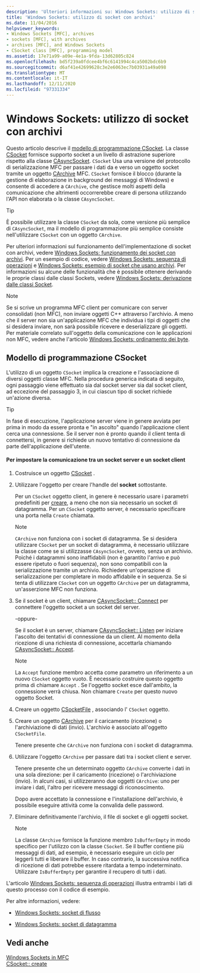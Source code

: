 ```yaml
---
description: 'Ulteriori informazioni su: Windows Sockets: utilizzo di socket con archivi'
title: 'Windows Sockets: utilizzo di socket con archivi'
ms.date: 11/04/2016
helpviewer_keywords:
- Windows Sockets [MFC], archives
- sockets [MFC], with archives
- archives [MFC], and Windows Sockets
- CSocket class [MFC], programming model
ms.assetid: 17e71a99-a09e-4e1a-9fda-13d62805c824
ms.openlocfilehash: bd5f239a0fdcee4bf6c6141994c4ca5002bdc6b9
ms.sourcegitcommit: d6af41e42699628c3e2e6063ec7b03931a49a098
ms.translationtype: MT
ms.contentlocale: it-IT
ms.lasthandoff: 12/11/2020
ms.locfileid: "97331334"
---
```

# <a name="windows-sockets-using-sockets-with-archives"></a>Windows Sockets: utilizzo di socket con archivi

Questo articolo descrive il [modello di programmazione CSocket](#_core_the_csocket_programming_model). La classe [CSocket](../mfc/reference/csocket-class.md) fornisce supporto socket a un livello di astrazione superiore rispetto alla classe [CAsyncSocket](../mfc/reference/casyncsocket-class.md). `CSocket` Usa una versione del protocollo di serializzazione MFC per passare i dati da e verso un oggetto socket tramite un oggetto [CArchive](../mfc/reference/carchive-class.md) MFC. `CSocket` fornisce il blocco (durante la gestione di elaborazione in background dei messaggi di Windows) e consente di accedere a `CArchive`, che gestisce molti aspetti della comunicazione che altrimenti occorrerebbe creare di persona utilizzando l'API non elaborata o la classe `CAsyncSocket`.

> [!TIP]
> È possibile utilizzare la classe `CSocket` da sola, come versione più semplice di `CAsyncSocket`, ma il modello di programmazione più semplice consiste nell'utilizzare `CSocket` con un oggetto `CArchive`.

Per ulteriori informazioni sul funzionamento dell'implementazione di socket con archivi, vedere [Windows Sockets: funzionamento dei socket con archivi](../mfc/windows-sockets-how-sockets-with-archives-work.md). Per un esempio di codice, vedere [Windows Sockets: sequenza di operazioni](../mfc/windows-sockets-sequence-of-operations.md) e [Windows Sockets: esempio di socket che usano archivi](../mfc/windows-sockets-example-of-sockets-using-archives.md). Per informazioni su alcune delle funzionalità che è possibile ottenere derivando le proprie classi dalle classi Sockets, vedere [Windows Sockets: derivazione dalle classi Socket](../mfc/windows-sockets-deriving-from-socket-classes.md).

> [!NOTE]
> Se si scrive un programma MFC client per comunicare con server consolidati (non MFC), non inviare oggetti C++ attraverso l'archivio. A meno che il server non sia un'applicazione MFC che individua i tipi di oggetti che si desidera inviare, non sarà possibile ricevere e deserializzare gli oggetti. Per materiale correlato sull'oggetto della comunicazione con le applicazioni non MFC, vedere anche l'articolo [Windows Sockets: ordinamento dei byte](../mfc/windows-sockets-byte-ordering.md).

## <a name="the-csocket-programming-model"></a><a name="_core_the_csocket_programming_model"></a> Modello di programmazione CSocket

L'utilizzo di un oggetto `CSocket` implica la creazione e l'associazione di diversi oggetti classe MFC. Nella procedura generica indicata di seguito, ogni passaggio viene effettuato sia dal socket server sia dal socket client, ad eccezione del passaggio 3, in cui ciascun tipo di socket richiede un'azione diversa.

> [!TIP]
> In fase di esecuzione, l'applicazione server viene in genere avviata per prima in modo da essere pronta e "in ascolto" quando l'applicazione client cerca una connessione. Se il server non è pronto quando il client tenta di connettersi, in genere si richiede un nuovo tentativo di connessione da parte dell'applicazione dell'utente.

#### <a name="to-set-up-communication-between-a-server-socket-and-a-client-socket"></a>Per impostare la comunicazione tra un socket server e un socket client

1. Costruisce un oggetto [CSocket](../mfc/reference/csocket-class.md) .

1. Utilizzare l'oggetto per creare l'handle del **socket** sottostante.

   Per un `CSocket` oggetto client, in genere è necessario usare i parametri predefiniti per [creare](../mfc/reference/casyncsocket-class.md#create), a meno che non sia necessario un socket di datagramma. Per un `CSocket` oggetto server, è necessario specificare una porta nella `Create` chiamata.

    > [!NOTE]
    >  `CArchive` non funziona con i socket di datagramma. Se si desidera utilizzare `CSocket` per un socket di datagramma, è necessario utilizzare la classe come se si utilizzasse `CAsyncSocket`, ovvero, senza un archivio. Poiché i datagrammi sono inaffidabili (non è garantito l'arrivo e può essere ripetuto o fuori sequenza), non sono compatibili con la serializzazione tramite un archivio. Richiedere un'operazione di serializzazione per completare in modo affidabile e in sequenza. Se si tenta di utilizzare `CSocket` con un oggetto `CArchive` per un datagramma, un'asserzione MFC non funziona.

1. Se il socket è un client, chiamare [CAsyncSocket:: Connect](../mfc/reference/casyncsocket-class.md#connect) per connettere l'oggetto socket a un socket del server.

     -oppure-

   Se il socket è un server, chiamare [CAsyncSocket:: Listen](../mfc/reference/casyncsocket-class.md#listen) per iniziare l'ascolto dei tentativi di connessione da un client. Al momento della ricezione di una richiesta di connessione, accettarla chiamando [CAsyncSocket:: Accept](../mfc/reference/casyncsocket-class.md#accept).

    > [!NOTE]
    >  La `Accept` funzione membro accetta come parametro un riferimento a un nuovo `CSocket` oggetto vuoto. È necessario costruire questo oggetto prima di chiamare `Accept` . Se l'oggetto socket esce dall'ambito, la connessione verrà chiusa. Non chiamare `Create` per questo nuovo oggetto Socket.

1. Creare un oggetto [CSocketFile](../mfc/reference/csocketfile-class.md) , associando l' `CSocket` oggetto.

1. Creare un oggetto [CArchive](../mfc/reference/carchive-class.md) per il caricamento (ricezione) o l'archiviazione di dati (invio). L'archivio è associato all'oggetto `CSocketFile`.

   Tenere presente che `CArchive` non funziona con i socket di datagramma.

1. Utilizzare l'oggetto `CArchive` per passare dati tra i socket client e server.

   Tenere presente che un determinato oggetto `CArchive` converte i dati in una sola direzione: per il caricamento (ricezione) o l'archiviazione (invio). In alcuni casi, si utilizzeranno due oggetti `CArchive`: uno per inviare i dati, l'altro per ricevere messaggi di riconoscimento.

   Dopo avere accettato la connessione e l'installazione dell'archivio, è possibile eseguire attività come la convalida delle password.

1. Eliminare definitivamente l'archivio, il file di socket e gli oggetti socket.

    > [!NOTE]
    >  La classe `CArchive` fornisce la funzione membro `IsBufferEmpty` in modo specifico per l'utilizzo con la classe `CSocket`. Se il buffer contiene più messaggi di dati, ad esempio, è necessario eseguire un ciclo per leggerli tutti e liberare il buffer. In caso contrario, la successiva notifica di ricezione di dati potrebbe essere ritardata a tempo indeterminato. Utilizzare `IsBufferEmpty` per garantire il recupero di tutti i dati.

L'articolo [Windows Sockets: sequenza di operazioni](../mfc/windows-sockets-sequence-of-operations.md) illustra entrambi i lati di questo processo con il codice di esempio.

Per altre informazioni, vedere:

- [Windows Sockets: socket di flusso](../mfc/windows-sockets-stream-sockets.md)

- [Windows Sockets: socket di datagramma](../mfc/windows-sockets-datagram-sockets.md)

## <a name="see-also"></a>Vedi anche

[Windows Sockets in MFC](../mfc/windows-sockets-in-mfc.md)<br/>
[CSocket:: create](../mfc/reference/csocket-class.md#create)
